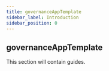 ```yaml
---
title: governanceAppTemplate
sidebar_label: Introduction
sidebar_position: 0
---
```


## governanceAppTemplate

This section will contain guides.
